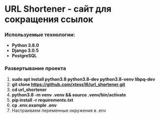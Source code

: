 # URL Shortener - сайт для сокращения ссылок
### Используемые технологии:
* **Python 3.8.0**
* **Django 3.0.5**
* **PostgreSQL**

### Развертывание проекта
1. **sudo apt install python3.8 python3.8-dev python3.8-venv libpq-dev**
1. **git clone https://github.com/xtess16/url_shortener.git**
1. **cd url_shortener**
1. **python3.8 -m venv .venv && source .venv/bin/activate**
1. **pip install -r requirements.txt** 
1. **cp .env.example .env**
1. Настраиваем переменные окружения в .env